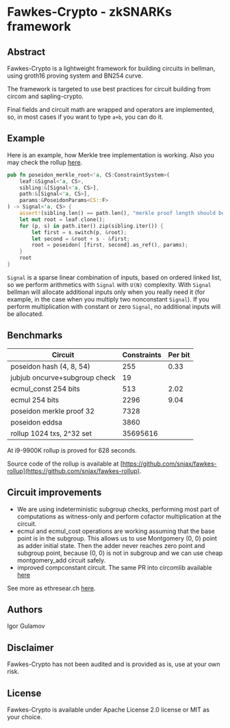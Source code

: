 # Fawkes-Crypto - zkSNARKs framework


## Abstract

Fawkes-Crypto is a lightweight framework for building circuits in bellman, using groth16 proving system and BN254 curve.

The framework is targeted to use best practices for circuit building from circom and sapling-crypto. 

Final fields and circuit math are wrapped and operators are implemented, so, in most cases if you want to type `a+b`, you can do it.

## Example

Here is an example, how Merkle tree implementation is working.
Also you may check the rollup [here](https://github.com/snjax/fawkes-rollup).

```rust
pub fn poseidon_merkle_root<'a, CS:ConstraintSystem>(
    leaf:&Signal<'a, CS>, 
    sibling:&[Signal<'a, CS>], 
    path:&[Signal<'a, CS>], 
    params:&PoseidonParams<CS::F>
) -> Signal<'a, CS> {
    assert!(sibling.len() == path.len(), "merkle proof length should be the same");
    let mut root = leaf.clone();
    for (p, s) in path.iter().zip(sibling.iter()) {
        let first = s.switch(p, &root); 
        let second = &root + s - &first;
        root = poseidon( [first, second].as_ref(), params);
    }
    root
}

```

`Signal` is a sparse linear combination of inputs, based on ordered linked list, so we perform arithmetics with `Signal` with `U(N)` complexity. With `Signal` bellman will allocate additional inputs only when you really need it (for example, in the case when you multiply two nonconstant `Signal`). If you perform multiplication with constant or zero `Signal`, no additional inputs will be allocated.

## Benchmarks

| Circuit | Constraints | Per bit | 
| - | - | - |
| poseidon hash (4, 8, 54) | 255 | 0.33 |
| jubjub oncurve+subgroup check | 19 | |
| ecmul_const 254 bits | 513 | 2.02 |
| ecmul 254 bits | 2296 | 9.04 |
| poseidon merkle proof 32| 7328 | |
| poseidon eddsa | 3860 | |
| rollup 1024 txs, 2^32 set | 35695616 |

At i9-9900K rollup is proved for 628 seconds. 

Source code of the rollup is available at [https://github.com/snjax/fawkes-rollup](https://github.com/snjax/fawkes-rollup).

## Circuit improvements

* We are using indeterministic subgroup checks, performing most part of computations as witness-only and perform cofactor multiplication at the circuit.
* ecmul and ecmul_cost operations are working assuming that the base point is in the subgroup. This allows us to use Montgomery (0, 0) point as adder initial state. Then the adder never reaches zero point and subgroup point, because (0, 0) is not in subgroup and we can use cheap montgomery_add circuit safely.
* improved compconstant circuit. The same PR into circomlib available [here](https://github.com/iden3/circomlib/pull/40)

See more as ethresear.ch [here](https://ethresear.ch/t/fawkes-crypto-zksnarks-framework-from-zeropool/7201).

## Authors

Igor Gulamov

## Disclaimer

Fawkes-Crypto has not been audited and is provided as is, use at your own risk.

## License

Fawkes-Crypto is available under Apache License 2.0 license or MIT as your choice.
